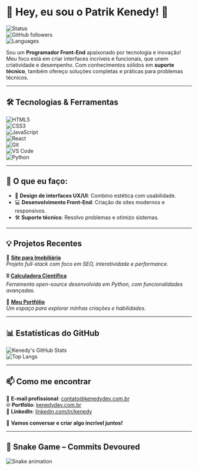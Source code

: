 # 👋 Hey, eu sou o **Patrik Kenedy!** 🚀  
![Status](https://img.shields.io/badge/Status-Criando_inovações-blue?style=flat-square)  
![GitHub followers](https://img.shields.io/github/followers/kenedydev?style=social)  
![Languages](https://img.shields.io/github/languages/count/kenedydev?style=flat-square)

Sou um **Programador Front-End** apaixonado por tecnologia e inovação! Meu foco está em criar interfaces incríveis e funcionais, que unem criatividade e desempenho. Com conhecimentos sólidos em **suporte técnico**, também ofereço soluções completas e práticas para problemas técnicos.

---

## 🛠️ **Tecnologias & Ferramentas**  
![HTML5](https://img.shields.io/badge/HTML5-E34F26?style=for-the-badge&logo=html5&logoColor=white)  
![CSS3](https://img.shields.io/badge/CSS3-%231572B6.svg?style=for-the-badge&logo=css3&logoColor=white)  
![JavaScript](https://img.shields.io/badge/JavaScript-F7DF1E?style=for-the-badge&logo=javascript&logoColor=black)  
![React](https://img.shields.io/badge/React-%2361DAFB.svg?style=for-the-badge&logo=react&logoColor=black)  
![Git](https://img.shields.io/badge/Git-%23F05033.svg?style=for-the-badge&logo=git&logoColor=white)  
![VS Code](https://img.shields.io/badge/VS%20Code-%23007ACC.svg?style=for-the-badge&logo=visual-studio-code&logoColor=white)  
![Python](https://img.shields.io/badge/Python-%233776AB.svg?style=for-the-badge&logo=python&logoColor=white)  

---

## 🚀 **O que eu faço:**  
- 🎨 **Design de interfaces UX/UI**: Combino estética com usabilidade.  
- 💻 **Desenvolvimento Front-End**: Criação de sites modernos e responsivos.  
- 🛠️ **Suporte técnico**: Resolvo problemas e otimizo sistemas.  

---

## 💡 **Projetos Recentes**
🎯 **[Site para Imobiliária](#)**  
_Projeto full-stack com foco em SEO, interatividade e performance._

🖩 **[Calculadora Científica](#)**  
_Ferramenta open-source desenvolvida em Python, com funcionalidades avançadas._  

🌟 **[Meu Portfólio](http://kenedydev.com.br)**  
_Um espaço para explorar minhas criações e habilidades._

---

## 📊 **Estatísticas do GitHub**  
![Kenedy's GitHub Stats](https://github-readme-stats.vercel.app/api?username=kenedydev&show_icons=true&theme=radical)  
![Top Langs](https://github-readme-stats.vercel.app/api/top-langs/?username=kenedydev&layout=compact&theme=radical)

---

## 📫 **Como me encontrar**  
📧 **E-mail profissional**: [contato@kenedydev.com.br](mailto:contato@kenedydev.com.br)  
🌐 **Portfólio**: [kenedydev.com.br](http://kenedydev.com.br)  
💼 **LinkedIn**: [linkedin.com/in/kenedy](https://www.linkedin.com/in/kenedy)  

💬 **Vamos conversar e criar algo incrível juntos!**  

---

## 🐍 **Snake Game – Commits Devoured**
![Snake animation](https://github.com/kenedydev/kenedydev/blob/output/github-contribution-grid-snake.svg)

